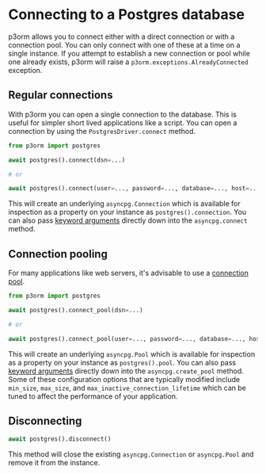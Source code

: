 # Connecting to a Postgres database

p3orm allows you to connect either with a direct connection or with a connection pool. You can only connect with one of these at a time on a single instance. If you attempt to establish a new connection or pool while one already exists, p3orm will raise a `p3orm.exceptions.AlreadyConnected` exception.

## Regular connections

With p3orm you can open a single connection to the database. This is useful for simpler short lived applications like a script. You can open a connection by using the `PostgresDriver.connect` method.

```python
from p3orm import postgres

await postgres().connect(dsn=...)

# or

await postgres().connect(user=..., password=..., database=..., host=..., port=...)
```

This will create an underlying `asyncpg.Connection` which is available for inspection as a property on your instance as `postgres().connection`. You can also pass <a href="https://magicstack.github.io/asyncpg/current/api/index.html#connection" >keyword arguments</a> directly down into the `asyncpg.connect` method.

## Connection pooling

For many applications like web servers, it's advisable to use a <a href="https://stackoverflow.blog/2020/10/14/improve-database-performance-with-connection-pooling/" >connection pool</a>.

```python
from p3orm import postgres

await postgres().connect_pool(dsn=...)

# or

await postgres().connect_pool(user=..., password=..., database=..., host=..., port=...)
```

This will create an underlying `asyncpg.Pool` which is available for inspection as a property on your instance as `postgres().pool`. You can also pass <a href="https://magicstack.github.io/asyncpg/current/api/index.html#connection-pools">keyword arguments</a> directly down into the `asyncpg.create_pool` method. Some of these configuration options that are typically modified include `min_size`, `max_size`, and `max_inactive_connection_lifetime` which can be tuned to affect the performance of your application.

## Disconnecting

```python
await postgres().disconnect()
```

This method will close the existing `asyncpg.Connection` or `asyncpg.Pool` and remove it from the instance.
